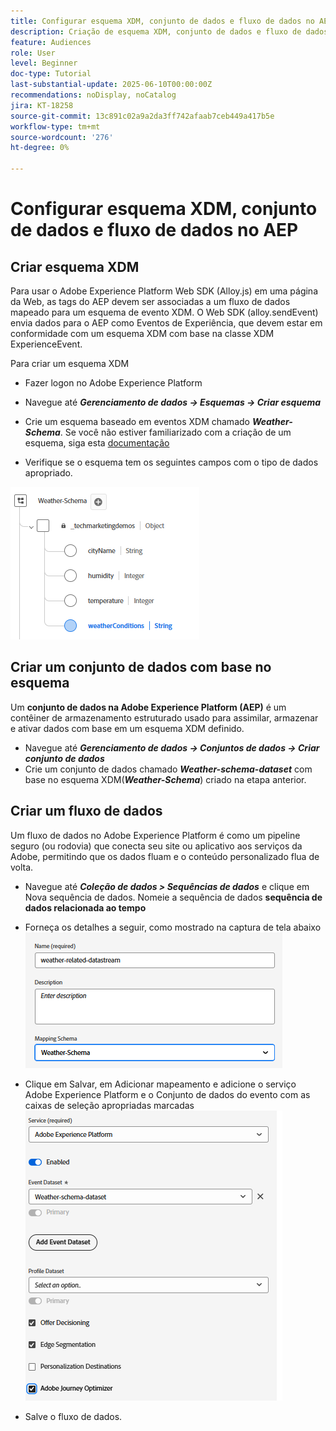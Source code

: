 ```yaml
---
title: Configurar esquema XDM, conjunto de dados e fluxo de dados no AEP
description: Criação de esquema XDM, conjunto de dados e fluxo de dados
feature: Audiences
role: User
level: Beginner
doc-type: Tutorial
last-substantial-update: 2025-06-10T00:00:00Z
recommendations: noDisplay, noCatalog
jira: KT-18258
source-git-commit: 13c891c02a9a2da3ff742afaab7ceb449a417b5e
workflow-type: tm+mt
source-wordcount: '276'
ht-degree: 0%

---
```


# Configurar esquema XDM, conjunto de dados e fluxo de dados no AEP

## Criar esquema XDM

Para usar o Adobe Experience Platform Web SDK (Alloy.js) em uma página da Web, as tags do AEP devem ser associadas a um fluxo de dados mapeado para um esquema de evento XDM. O Web SDK (alloy.sendEvent) envia dados para o AEP como Eventos de Experiência, que devem estar em conformidade com um esquema XDM com base na classe XDM ExperienceEvent.

Para criar um esquema XDM

* Fazer logon no Adobe Experience Platform
* Navegue até _**Gerenciamento de dados -> Esquemas -> Criar esquema**_

* Crie um esquema baseado em eventos XDM chamado **_Weather-Schema_**. Se você não estiver familiarizado com a criação de um esquema, siga esta [documentação](https://experienceleague.adobe.com/en/docs/experience-platform/xdm/tutorials/create-schema-ui)


* Verifique se o esquema tem os seguintes campos com o tipo de dados apropriado.

![weather-schema](assets/weather-schema.png)

## Criar um conjunto de dados com base no esquema

Um **conjunto de dados na Adobe Experience Platform (AEP)** é um contêiner de armazenamento estruturado usado para assimilar, armazenar e ativar dados com base em um esquema XDM definido.

* Navegue até _**Gerenciamento de dados -> Conjuntos de dados -> Criar conjunto de dados**_
* Crie um conjunto de dados chamado **_Weather-schema-dataset_** com base no esquema XDM(_**Weather-Schema**_) criado na etapa anterior.


## Criar um fluxo de dados

Um fluxo de dados no Adobe Experience Platform é como um pipeline seguro (ou rodovia) que conecta seu site ou aplicativo aos serviços da Adobe, permitindo que os dados fluam e o conteúdo personalizado flua de volta.

* Navegue até _**Coleção de dados > Sequências de dados**_ e clique em Nova sequência de dados. Nomeie a sequência de dados **sequência de dados relacionada ao tempo**


* Forneça os detalhes a seguir, como mostrado na captura de tela abaixo
  ![sequência de dados](assets/datastream.png)
* Clique em Salvar, em Adicionar mapeamento e adicione o serviço Adobe Experience Platform e o Conjunto de dados do evento com as caixas de seleção apropriadas marcadas
  ![datastream-mapping](assets/datastream-service.png)

* Salve o fluxo de dados.

